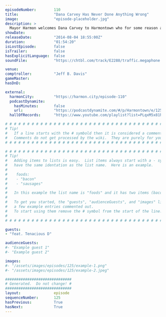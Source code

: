 ```yaml
---
episodeNumber:        110
title:                "Dana Carvey Has Never Done Anything Wrong"
image:                "episode-placeholder.jpg"
description: >
  Mayor Harmon welcomes Dana Carvey to Harmontown who for some reason apologizes for Wayne's World two and out of nowhere, Tenacious D of www.festivalsupreme.com appear out of thin air! In D&D, someone dies.
showDate:             
releaseDate:          "2014-08-04 18:55:00Z"
duration:             "01:54:20"
isLostEpisode:        false
isTrailer:            false
hasExplicitLanguage:  false
soundFile:            "https://chtbl.com/track/E2288/traffic.megaphone.fm/STA2785277550.mp3?updated=1556750451"

venue:                
comptroller:          "Jeff B. Davis"
gameMaster:           
hasDnD:               

external:
  harmonCity:         "https://harmon.city/episode-110"
  podcastDynamite:
    hasMinutes:       false
    url:              "https://podcastdynamite.com/#/p/Harmontown/e/125/110"
  hallOfRecords:      "https://www.youtube.com/playlist?list=PLqxM5x81hNOYOI9XmA8B9dqanOq-_StyS"

# # # # # # # # # # # # # # # # # # # # # # # # # # # # # # # # # # # # # # # # # # # # #
# Tip!
#   If a line starts with the # symbold then it is considered a comment.
#   Comments do not get processed by the wiki.  They are purely for your information.
# # # # # # # # # # # # # # # # # # # # # # # # # # # # # # # # # # # # # # # # # # # # #

# # # # # # # # # # # # # # # # # # # # # # # # # # # # # # # # # # # # # # # # # # # # #
# Tip!
#   Adding items to lists is easy.  List items always start with a - symbol and have
#   have the same identation as the list name.  Here is an example.
#
#    foods:
#    - "bacon"
#    - "sausages"
#
#   In this example the list name is "foods" and it has two items (bacon, and sausages).
#
#   To get you started, the "guests", "audienceGuests", and "images" lists below have
#   a few example entries commented out.
#   To start using them remove the # symbol from the start of the line.
#
# # # # # # # # # # # # # # # # # # # # # # # # # # # # # # # # # # # # # # # # # # # # #

guests:
- "feat. Tenacious D"

audienceGuests:
#- "Example guest 1"
#- "Example guest 2"

images:
#- "/assets/images/episodes/125/example-1.png"
#- "/assets/images/episodes/125/example-2.jpeg"

##############################
# Generated.  Do not change! #
##############################
layout:               episode
sequenceNumber:       125
hasPrevious:          True
hasNext:              True
---
```


<!-- The episode description will be rendered here -->

<!-- Add your content BELOW here -->
<!-- vvvvvvvvvvvvvvvvvvvvvvvvvvv -->




<!-- ^^^^^^^^^^^^^^^^^^^^^^^^^^^ -->
<!-- Add your content ABOVE here -->

<!-- The episode gallery will be rendered here -->